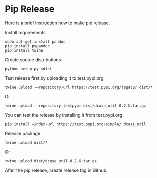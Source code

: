 # Pip Release

Here is a brief instruction how to make pip release.

Install requirements 

    sudo apt-get install pandoc
    pip install pypandoc
    pip install twine    
    
Create source distributions
    
    python setup.py sdist
    
Test release first by uploading it to test.pypi.org      
    
    twine upload -–repository-url https://test.pypi.org/legacy/ dist/*
    
Or    
    
    twine upload --repository testpypi dist/dcase_util-0.2.X.tar.gz
        
You can test the release by installing it from test.pypi.org

    pip install –index-url https://test.pypi.org/simple/ dcase_util
        
Release package    

    twine upload dist/*
    
Or    
    
    twine upload dist/dcase_util-0.2.X.tar.gz
    
After the pip release, create release tag in Github. 